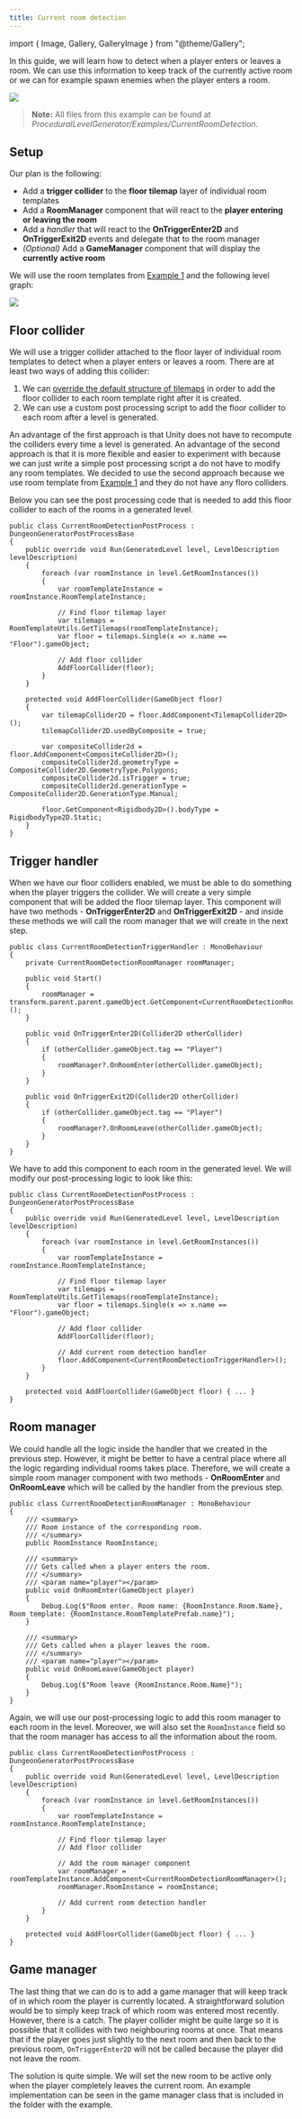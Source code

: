 ```yaml
---
title: Current room detection
---
```


import { Image, Gallery, GalleryImage } from "@theme/Gallery";

In this guide, we will learn how to detect when a player enters or leaves a room. We can use this information to keep track of the currently active room or we can for example spawn enemies when the player enters a room.

<Image src="img/v2/guides/current_room_detection/result.png" caption="Information about the current room are displayed in the top-left corner." />

> **Note:** All files from this example can be found at *ProceduralLevelGenerator/Examples/CurrentRoomDetection*.

## Setup

Our plan is the following:
- Add a **trigger collider** to the **floor tilemap** layer of individual room templates
- Add a **RoomManager** component that will react to the **player entering or leaving the room**
- Add a *handler* that will react to the **OnTriggerEnter2D** and **OnTriggerExit2D** events and delegate that to the room manager
- *(Optional)* Add a **GameManager** component that will display the **currently active room**

We will use the room templates from [Example 1](../examples/example-1) and the following level graph:

<Image src="img/v2/guides/current_room_detection/result.png" caption="The level graph that is used in this guide. Each room has a unique name so that we can easily recognize if our implementation works or not." />

## Floor collider

We will use a trigger collider attached to the floor layer of individual room templates to detect when a player enters or leaves a room. There are at least two ways of adding this collider:

1. We can [override the default structure of tilemaps](../guides/room-template-customization) in order to add the floor collider to each room template right after it is created.
2. We can use a custom post processing script to add the floor collider to each room after a level is generated.

An advantage of the first approach is that Unity does not have to recompute the colliders every time a level is generated. An advantage of the second approach is that it is more flexible and easier to experiment with because we can just write a simple post processing script a do not have to modify any room templates. We decided to use the second approach because we use room template from [Example 1](../examples/example-1) and they do not have any floro colliders.

Below you can see the post processing code that is needed to add this floor collider to each of the rooms in a generated level.

    public class CurrentRoomDetectionPostProcess : DungeonGeneratorPostProcessBase
    {
        public override void Run(GeneratedLevel level, LevelDescription levelDescription)
        {
            foreach (var roomInstance in level.GetRoomInstances())
            {
                var roomTemplateInstance = roomInstance.RoomTemplateInstance;

                // Find floor tilemap layer
                var tilemaps = RoomTemplateUtils.GetTilemaps(roomTemplateInstance);
                var floor = tilemaps.Single(x => x.name == "Floor").gameObject;

                // Add floor collider
                AddFloorCollider(floor);
            }
        }

        protected void AddFloorCollider(GameObject floor)
        {
            var tilemapCollider2D = floor.AddComponent<TilemapCollider2D>();
            tilemapCollider2D.usedByComposite = true;

            var compositeCollider2d = floor.AddComponent<CompositeCollider2D>();
            compositeCollider2d.geometryType = CompositeCollider2D.GeometryType.Polygons;
            compositeCollider2d.isTrigger = true;
            compositeCollider2d.generationType = CompositeCollider2D.GenerationType.Manual;

            floor.GetComponent<Rigidbody2D>().bodyType = RigidbodyType2D.Static;
        }
    }

## Trigger handler

When we have our floor colliders enabled, we must be able to do something when the player triggers the collider. We will create a very simple component that will be added the floor tilemap layer. This component will have two methods - **OnTriggerEnter2D** and **OnTriggerExit2D** - and inside these methods we will call the room manager that we will create in the next step.

    public class CurrentRoomDetectionTriggerHandler : MonoBehaviour
    {
        private CurrentRoomDetectionRoomManager roomManager;

        public void Start()
        {
            roomManager = transform.parent.parent.gameObject.GetComponent<CurrentRoomDetectionRoomManager>();
        }

        public void OnTriggerEnter2D(Collider2D otherCollider)
        {
            if (otherCollider.gameObject.tag == "Player")
            {
                roomManager?.OnRoomEnter(otherCollider.gameObject);
            }
        }

        public void OnTriggerExit2D(Collider2D otherCollider)
        {
            if (otherCollider.gameObject.tag == "Player")
            {
                roomManager?.OnRoomLeave(otherCollider.gameObject);
            }
        }
    }

We have to add this component to each room in the generated level. We will modify our post-processing logic to look like this:

    public class CurrentRoomDetectionPostProcess : DungeonGeneratorPostProcessBase
    {
        public override void Run(GeneratedLevel level, LevelDescription levelDescription)
        {
            foreach (var roomInstance in level.GetRoomInstances())
            {
                var roomTemplateInstance = roomInstance.RoomTemplateInstance;

                // Find floor tilemap layer
                var tilemaps = RoomTemplateUtils.GetTilemaps(roomTemplateInstance);
                var floor = tilemaps.Single(x => x.name == "Floor").gameObject;

                // Add floor collider
                AddFloorCollider(floor);

                // Add current room detection handler
                floor.AddComponent<CurrentRoomDetectionTriggerHandler>();
            }
        }

        protected void AddFloorCollider(GameObject floor) { ... }
    }

## Room manager

We could handle all the logic inside the handler that we created in the previous step. However, it might be better to have a central place where all the logic regarding individual rooms takes place. Therefore, we will create a simple room manager component with two methods - **OnRoomEnter** and **OnRoomLeave** which will be called by the handler from the previous step.

    public class CurrentRoomDetectionRoomManager : MonoBehaviour
    {
        /// <summary>
        /// Room instance of the corresponding room.
        /// </summary>
        public RoomInstance RoomInstance;

        /// <summary>
        /// Gets called when a player enters the room.
        /// </summary>
        /// <param name="player"></param>
        public void OnRoomEnter(GameObject player)
        {
            Debug.Log($"Room enter. Room name: {RoomInstance.Room.Name}, Room template: {RoomInstance.RoomTemplatePrefab.name}");
        }

        /// <summary>
        /// Gets called when a player leaves the room.
        /// </summary>
        /// <param name="player"></param>
        public void OnRoomLeave(GameObject player)
        {
            Debug.Log($"Room leave {RoomInstance.Room.Name}");
        }
    }

Again, we will use our post-processing logic to add this room manager to each room in the level. Moreover, we will also set the `RoomInstance` field so that the room manager has access to all the information about the room.

    public class CurrentRoomDetectionPostProcess : DungeonGeneratorPostProcessBase
    {
        public override void Run(GeneratedLevel level, LevelDescription levelDescription)
        {
            foreach (var roomInstance in level.GetRoomInstances())
            {
                var roomTemplateInstance = roomInstance.RoomTemplateInstance;

                // Find floor tilemap layer
                // Add floor collider

                // Add the room manager component
                var roomManager = roomTemplateInstance.AddComponent<CurrentRoomDetectionRoomManager>();
                roomManager.RoomInstance = roomInstance;

                // Add current room detection handler
            }
        }

        protected void AddFloorCollider(GameObject floor) { ... }
    }

## Game manager

The last thing that we can do is to add a game manager that will keep track of in which room the player is currently located. A straightforward solution would be to simply keep track of which room was entered most recently. However, there is a catch. The player collider might be quite large so it is possible that it collides with two neighbouring rooms at once. That means that if the player goes just slightly to the next room and then back to the previous room, `OnTriggerEnter2D` will not be called because the player did not leave the room.

The solution is quite simple. We will set the new room to be active only when the player completely leaves the current room. An example implementation can be seen in the game manager class that is included in the folder with the example.